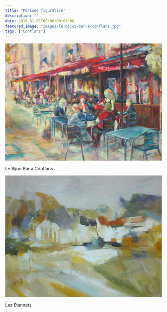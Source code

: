```yaml
---
title: "Période figurative"
description: ""
date: 2016-01-01T00:00:00+01:00
featured_image: "images/le-bijou-bar-a-conflans.jpg"
tags: ["Conflans"]
---
```


![Le Bijou Bar à Conflans](/images/le-bijou-bar-a-conflans.jpg)

Le Bijou Bar à Conflans

![Les Étannets](/images/les-etannets.jpg)

Les Étannets
